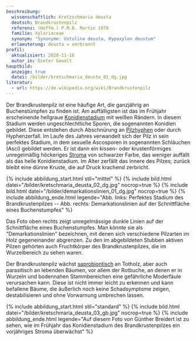 ```yaml
---
beschreibung:
  wissenschaftlich: Kretzschmaria deusta
  deutsch: Brandkrustenpilz
  referenz: (Hoffm.) P.M.D. Martin 1970
  familie: Xylariaceae
  synonym: "Synonyme: Ustulina deusta, Hypoxylon deustum"
  erlaeuterung: deusta = verbrannt
profil:
  aktualisiert: 2020-11-16
  autor_in: Dieter Gewalt
hauptbild:
  anzeige: true
  datei: /bilder/kretschmaria_deusta_01_dg.jpg
literatur:
  - url: https://de.wikipedia.org/wiki/Brandkrustenpilz
---
```

Der Brandkrustenpilz ist eine häufige Art, die ganzjährig an Buchenstümpfen zu finden ist. Am auffälligsten ist das im Frühjahr erscheinende hellgraue [Konidienstadium](<Konidien "Glossar">) mit weißen Rändern. In diesem Stadium werden ungeschlechtliche Sporen, die sogenannten Konidien gebildet. Diese entstehen durch Abschnürung an [Pilzhyphen](<Hyphen "Glossar">) oder durch Hyphenzerfall. Im Laufe des Jahres verwandelt sich der Pilz in sein perfektes Stadium, in dem sexuelle Ascosporen in sogenannten Schläuchen (Asci) gebildet werden. Er ist dann ein kissen- oder krustenförmiges unregelmäßig höckeriges [Stroma](<Stroma "Glossar">) von schwarzer Farbe, das weniger auffällt als das helle Konidienstadium. Im Alter zerfällt das Innere des Pilzes; zurück bleibt eine dünne Kruste, die auf Druck krachend zerbricht.

{% include abbildung_start.html stil="mittel" %}
{% include bild.html datei="/bilder/kretschmaria_deusta_02_dg.jpg" nocrop=true %}
{% include bild.html datei="/bilder/demarkationslinien_01_dg.jpg" nocrop=true %}
{% include abbildung_ende.html legende="Abb. links: Perfektes Stadium des Brandkrustenpilzes -- Abb. rechts: Demarkationslinien auf der Schnittfläche eines Buchenstumpfes" %}

Das Foto oben rechts zeigt unregelmässige dunkle Linien auf der Schnittfläche eines Buchenstumpfes. Man könnte sie als "Demarkationslinien" bezeichnen, mit denen sich verschiedene Pilzarten im Holz gegeneinander abgrenzen. Zu den im abgebildeten Stubben aktiven Pilzen gehörten auch Fruchtkörper des Brandkrustenpilzes, die im Wurzelbereich zu sehen waren.

Der Brandkrustenpilz wächst [saprobiontisch](<saprobiontisch "Glossar">) an Totholz, aber auch parasitisch an lebenden Bäumen, vor allem der Rotbuche, an denen er in Wurzeln und bodennahen Stammbereichen eine gefährliche Moderfäule verursachen kann. Diese ist nicht immer leicht zu erkennen und kann befallene Bäume, die äußerlich noch keine Schadsymptome zeigen, destabilisieren und ohne Vorwarnung umbrechen lassen.

{% include abbildung_start.html stil="standard" %}
{% include bild.html datei="/bilder/kretschmaria_deusta_03_gb.jpg" nocrop=true %}
{% include abbildung_ende.html legende="Auf diesem Foto von Günther Breidert ist zu sehen, wie im Frühjahr das Konidienstadium des Brandkrustenpilzes ein vorjähriges Stroma überwächst" %}